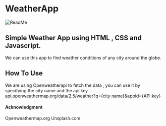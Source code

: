 # WeatherApp
![ReadMe](https://user-images.githubusercontent.com/55599815/113416281-9c587e00-93de-11eb-9fb1-52dd0a7132b4.png)

## Simple Weather App using HTML , CSS and Javascript.
We can use this app to find weather conditions of any city around the globe.

## How To Use
  We are using Openweatherapi to fetch the data , you can use it by specifying the city name and the api key 
  api.openweathermap.org/data/2.5/weather?q={city name}&appid={API key}
  
#### Acknowledgment
Openweathermap.org
Unsplash.com
